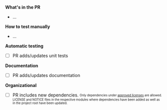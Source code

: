 **What's in the PR**
* ...

**How to test manually**
* ...

**Automatic testing**
* [ ] PR adds/updates unit tests

**Documentation**
* [ ] PR adds/updates documentation

**Organizational**
- [ ] PR includes new dependencies.
      <sub><sup>Only dependencies under [approved licenses](http://www.apache.org/legal/resolved.html#category-a) are allowed. LICENSE and NOTICE files in the respective modules where dependencies have been added as well as in the project root have been updated.</sup></sub>
